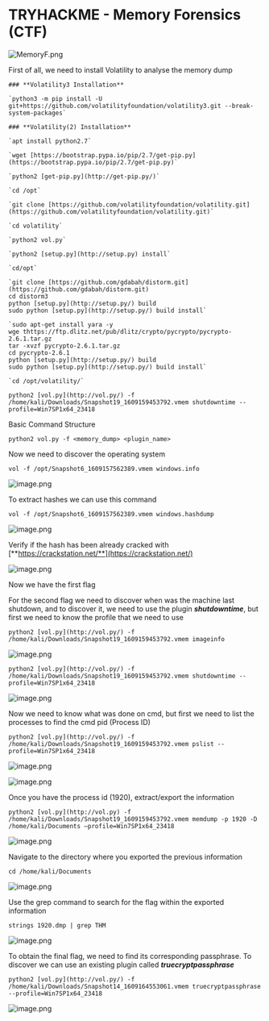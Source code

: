 # TRYHACKME - Memory Forensics (CTF)

![MemoryF.png](img/MemoryF.png)

First of all, we need to install Volatility to analyse the memory dump
        
    ### **Volatility3 Installation**
    
    `python3 -m pip install -U git+https://github.com/volatilityfoundation/volatility3.git --break-system-packages`
    
    ### **Volatility(2) Installation**
    
    `apt install python2.7` 
    
    `wget [https://bootstrap.pypa.io/pip/2.7/get-pip.py](https://bootstrap.pypa.io/pip/2.7/get-pip.py)`
    
    `python2 [get-pip.py](http://get-pip.py/)`
    
    `cd /opt`
    
    `git clone [https://github.com/volatilityfoundation/volatility.git](https://github.com/volatilityfoundation/volatility.git)`
    
    `cd volatility`
    
    `python2 vol.py`
    
    `python2 [setup.py](http://setup.py) install`
    
    `cd/opt`
    
    `git clone [https://github.com/gdabah/distorm.git](https://github.com/gdabah/distorm.git)
    cd distorm3
    python [setup.py](http://setup.py/) build
    sudo python [setup.py](http://setup.py/) build install`
    
    `sudo apt-get install yara -y
    wge thttps://ftp.dlitz.net/pub/dlitz/crypto/pycrypto/pycrypto-2.6.1.tar.gz
    tar -xvzf pycrypto-2.6.1.tar.gz
    cd pycrypto-2.6.1
    python [setup.py](http://setup.py/) build
    sudo python [setup.py](http://setup.py/) build install`
    
    `cd /opt/volatility/`
    
`python2 [vol.py](http://vol.py/) -f /home/kali/Downloads/Snapshot19_1609159453792.vmem shutdowntime --profile=Win7SP1x64_23418`
    


Basic Command Structure

`python2 vol.py -f <memory_dump> <plugin_name>`

Now we need to discover the operating system

`vol -f /opt/Snapshot6_1609157562389.vmem windows.info`

![image.png](img/image.png)

To extract hashes we can use this command

`vol -f /opt/Snapshot6_1609157562389.vmem windows.hashdump` 

![image.png](img/image%201.png)

Verify if the hash has been already cracked with [**https://crackstation.net/**](https://crackstation.net/)

![image.png](img/image%202.png)

Now we have the first flag

For the second flag we need to discover when was the machine last shutdown, and to discover it, we need to use the plugin ***shutdowntime***, but first we need to know the profile that we need to use

`python2 [vol.py](http://vol.py/) -f /home/kali/Downloads/Snapshot19_1609159453792.vmem imageinfo`

![image.png](img/image%203.png)

`python2 [vol.py](http://vol.py/) -f /home/kali/Downloads/Snapshot19_1609159453792.vmem shutdowntime --profile=Win7SP1x64_23418`

![image.png](img/image%204.png)

Now we need to know what was done on cmd, but first we need to list the processes to find the cmd pid (Process ID)

`python2 [vol.py](http://vol.py/) -f /home/kali/Downloads/Snapshot19_1609159453792.vmem pslist --profile=Win7SP1x64_23418` 

![image.png](img/image%205.png)

![image.png](img/image%206.png)

Once you have the process id (1920), extract/export the information

`python2 [vol.py](http://vol.py) -f /home/kali/Downloads/Snapshot19_1609159453792.vmem memdump -p 1920 -D /home/kali/Documents —profile=Win7SP1x64_23418`

![image.png](img/image%207.png)

Navigate to the directory where you exported the previous information

`cd /home/kali/Documents`

![image.png](img/image%208.png)

Use the grep command to search for the flag within the exported information

`strings 1920.dmp | grep THM`

![image.png](img/image%209.png)

To obtain the final flag, we need to find its corresponding passphrase. To discover we can use an existing plugin called ***truecryptpassphrase*** 

`python2 [vol.py](http://vol.py/) -f /home/kali/Downloads/Snapshot14_1609164553061.vmem truecryptpassphrase --profile=Win7SP1x64_23418`

![image.png](img/image%2010.png)
